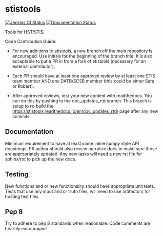 # stistools

[![Jenkins CI Status](https://ssbjenkins.stsci.edu/job/STScI/job/stistools/job/master/badge/icon)](https://ssbjenkins.stsci.edu/job/STScI/job/stistools/job/master/) [![Documentation Status](https://readthedocs.org/projects/stistools/badge/?version=latest)](https://stistools.readthedocs.io/en/latest/?badge=latest)

Tools for HST/STIS.

Code Contribution Guide:

- For new additions to stistools, a new branch off the main repository is encouraged.  Use initials for the beginning of the branch title. It is also acceptable to put a PR in from a fork of stistools (necessary for an external contributor).

- Each PR should have at least one approved review by at least one STIS team member AND one DATB/SCSB member (this could be either Sara or Robert).

- After approved reviews, test your new content with readthedocs.  You can do this by pushing to the doc_updates_rtd branch.  This branch is setup to re-build the https://stistools.readthedocs.io/en/doc_updates_rtd/ page after any new commits.

## Documentation
Minimum requirement to have at least some inline numpy style API docstrings.  PR author should also review narrative docs to make sure those are appropriately updated. Any new tasks will need a new rst file for sphinx/rtd to pick up the new docs.

## Testing
New functions and or new functionality should have appropriate unit tests.  Tests that use any input and or truth files, will need to use artifactory for hosting test files.

## Pep 8
Try to adhere to pep 8 standards when reasonable.  Code comments are heartily encouraged!
